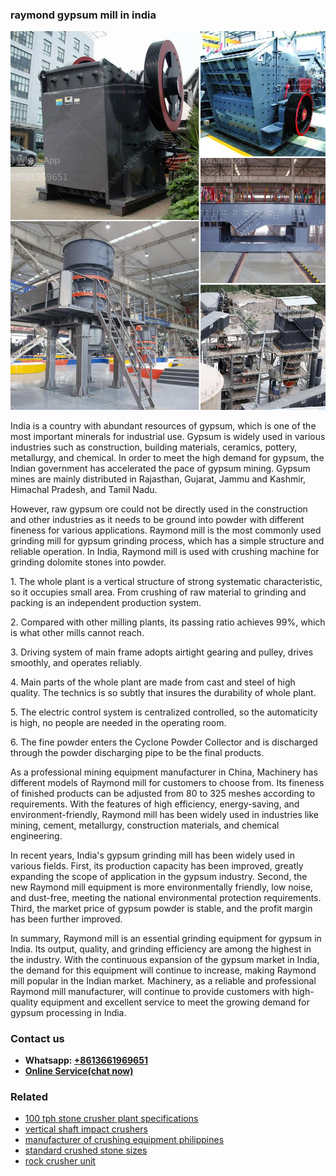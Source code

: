 <h3>raymond gypsum mill in india</h3><img src='1706754079.jpg' alt=''><p>India is a country with abundant resources of gypsum, which is one of the most important minerals for industrial use. Gypsum is widely used in various industries such as construction, building materials, ceramics, pottery, metallurgy, and chemical. In order to meet the high demand for gypsum, the Indian government has accelerated the pace of gypsum mining. Gypsum mines are mainly distributed in Rajasthan, Gujarat, Jammu and Kashmir, Himachal Pradesh, and Tamil Nadu.</p><p>However, raw gypsum ore could not be directly used in the construction and other industries as it needs to be ground into powder with different fineness for various applications. Raymond mill is the most commonly used grinding mill for gypsum grinding process, which has a simple structure and reliable operation. In India, Raymond mill is used with crushing machine for grinding dolomite stones into powder.</p><p>1. The whole plant is a vertical structure of strong systematic characteristic, so it occupies small area. From crushing of raw material to grinding and packing is an independent production system.</p><p>2. Compared with other milling plants, its passing ratio achieves 99%, which is what other mills cannot reach.</p><p>3. Driving system of main frame adopts airtight gearing and pulley, drives smoothly, and operates reliably.</p><p>4. Main parts of the whole plant are made from cast and steel of high quality. The technics is so subtly that insures the durability of whole plant.</p><p>5. The electric control system is centralized controlled, so the automaticity is high, no people are needed in the operating room.</p><p>6. The fine powder enters the Cyclone Powder Collector and is discharged through the powder discharging pipe to be the final products.</p><p>As a professional mining equipment manufacturer in China, Machinery has different models of Raymond mill for customers to choose from. Its fineness of finished products can be adjusted from 80 to 325 meshes according to requirements. With the features of high efficiency, energy-saving, and environment-friendly, Raymond mill has been widely used in industries like mining, cement, metallurgy, construction materials, and chemical engineering.</p><p>In recent years, India's gypsum grinding mill has been widely used in various fields. First, its production capacity has been improved, greatly expanding the scope of application in the gypsum industry. Second, the new Raymond mill equipment is more environmentally friendly, low noise, and dust-free, meeting the national environmental protection requirements. Third, the market price of gypsum powder is stable, and the profit margin has been further improved.</p><p>In summary, Raymond mill is an essential grinding equipment for gypsum in India. Its output, quality, and grinding efficiency are among the highest in the industry. With the continuous expansion of the gypsum market in India, the demand for this equipment will continue to increase, making Raymond mill popular in the Indian market. Machinery, as a reliable and professional Raymond mill manufacturer, will continue to provide customers with high-quality equipment and excellent service to meet the growing demand for gypsum processing in India.</p><h3>Contact us</h3><ul><li><strong>Whatsapp:&nbsp;<a href="https://wa.me/8613661969651">+8613661969651</a></strong></li><li><a href="https://swt.shibang-china.com/?git&amp;zhl&amp;raymond gypsum mill in india"><strong>Online Service(chat now)</strong></a></li></ul><h3>Related</h3><ul><li><a href='100 tph stone crusher plant specifications.md'>100 tph stone crusher plant specifications</a></li><li><a href='vertical shaft impact crushers.md'>vertical shaft impact crushers</a></li><li><a href='manufacturer of crushing equipment philippines.md'>manufacturer of crushing equipment philippines</a></li><li><a href='standard crushed stone sizes.md'>standard crushed stone sizes</a></li><li><a href='rock crusher unit.md'>rock crusher unit</a></li></ul>